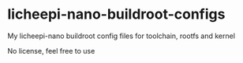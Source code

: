 # licheepi-nano-buildroot-configs
My licheepi-nano buildroot config files for toolchain, rootfs and kernel

No license, feel free to use
